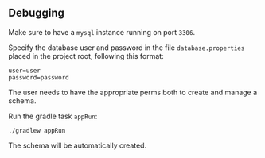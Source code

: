 ## Debugging
Make sure to have a `mysql` instance running on port `3306`.

Specify the database user and password in the file `database.properties` placed in the project root, 
following this format:
```properties
user=user
password=password
``` 

The user needs to have the appropriate perms both to create and manage a schema.

Run the gradle task `appRun`:
```
./gradlew appRun 
```
The schema will be automatically created.